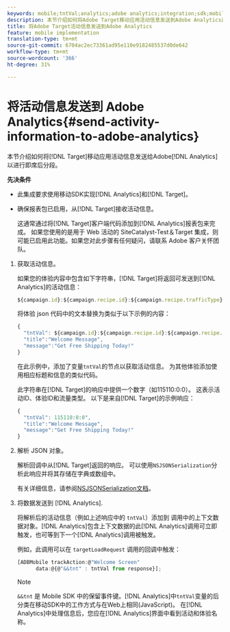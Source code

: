 ```yaml
---
keywords: mobile;tntVal;analytics;adobe analytics;integration;sdk;mobile sdk;
description: 本节介绍如何将Adobe Target移动应用活动信息发送到Adobe Analytics进行后点细分。
title: 将Adobe Target活动信息发送到Adobe Analytics
feature: mobile implementation
translation-type: tm+mt
source-git-commit: 6704ac2ec73361ad95e110e9182485537d0de642
workflow-type: tm+mt
source-wordcount: '366'
ht-degree: 31%

---
```



# 将活动信息发送到 Adobe Analytics{#send-activity-information-to-adobe-analytics}

本节介绍如何将[!DNL Target]移动应用活动信息发送给Adobe[!DNL Analytics]以进行即席后分段。

**先决条件**

* 此集成要求使用移动SDK实现[!DNL Analytics]和[!DNL Target]。
* 确保报表包已启用，从[!DNL Target]接收活动信息。

   这通常通过将[!DNL Target]客户端代码添加到[!DNL Analytics]报表包来完成。 如果您使用的是用于 Web 活动的 SiteCatalyst-Test＆Target 集成，则可能已启用此功能。如果您对此步骤有任何疑问，请联系 Adobe 客户关怀团队。

1. 获取活动信息。

   如果您的体验内容中包含如下字符串，[!DNL Target]将返回可发送到[!DNL Analytics]的活动信息：

   ```javascript
   ${campaign.id}:${campaign.recipe.id}:${campaign.recipe.trafficType}
   ```

   将体验 json 代码中的文本替换为类似于以下示例的内容：

   ```javascript
   { 
     "tntVal": ${campaign.id}:${campaign.recipe.id}:${campaign.recipe.trafficType}", 
     "title":"Welcome Message", 
     "message":"Get Free Shipping Today!" 
   }
   ```

   在此示例中，添加了变量`tntVal`的节点以获取活动信息。 为其他体验添加使用相应标题和信息的类似代码。

   此字符串在[!DNL Target]的响应中提供一个数字（如115110:0:0）。 这表示活动ID、体验ID和流量类型。 以下是来自[!DNL Target]的示例响应：

   ```javascript
   { 
     "tntVal": 115110:0:0", 
     "title":"Welcome Message", 
     "message":"Get Free Shipping Today!" 
   }
   ```

1. 解析 JSON 对象。

   解析回调中从[!DNL Target]返回的响应。 可以使用`NSJSONSerialization`分析此响应并将其存储在字典或数组中。

   有关详细信息，请参阅[NSJSONSerialization文档](https://developer.apple.com/library/ios/documentation/Foundation/Reference/NSJSONSerialization_Class/#//apple_ref/occ/clm/NSJSONSerialization/JSONObjectWithData:options:error)。

1. 将数据发送到 [!DNL Analytics].

   将解析后的活动信息（例如上述响应中的 `tntVal`）添加到 调用中的上下文数据对象。[!DNL Analytics]包含上下文数据的此[!DNL Analytics]调用可立即触发，也可等到下一个[!DNL Analytics]调用被触发。

   例如，此调用可以在 `targetLoadRequest` 调用的回调中触发：

   ```javascript
   [ADBMobile trackAction:@"Welcome Screen"  
         data:@{@"&&tnt" : tntVal from response}];
   ```

   >[!NOTE]
   >
   >`&&tnt` 是 Mobile SDK 中的保留事件键。[!DNL Analytics]中`tntVal`变量的后分类在移动SDK中的工作方式与在Web上相同(JavaScript)。 在[!DNL Analytics]中处理信息后，您应在[!DNL Analytics]界面中看到活动和体验名称。

